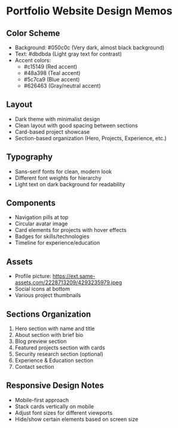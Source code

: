 # Portfolio Website Design Memos

## Color Scheme
- Background: #050c0c (Very dark, almost black background)
- Text: #dbdbda (Light gray text for contrast)
- Accent colors:
  - #c15149 (Red accent)
  - #48a398 (Teal accent)
  - #5c7ca9 (Blue accent)
  - #626463 (Gray/neutral accent)

## Layout
- Dark theme with minimalist design
- Clean layout with good spacing between sections
- Card-based project showcase
- Section-based organization (Hero, Projects, Experience, etc.)

## Typography
- Sans-serif fonts for clean, modern look
- Different font weights for hierarchy
- Light text on dark background for readability

## Components
- Navigation pills at top
- Circular avatar image
- Card elements for projects with hover effects
- Badges for skills/technologies
- Timeline for experience/education

## Assets
- Profile picture: https://ext.same-assets.com/2228713209/4293235979.jpeg
- Social icons at bottom
- Various project thumbnails

## Sections Organization
1. Hero section with name and title
2. About section with brief bio
3. Blog preview section
4. Featured projects section with cards
5. Security research section (optional)
6. Experience & Education section
7. Contact section

## Responsive Design Notes
- Mobile-first approach
- Stack cards vertically on mobile
- Adjust font sizes for different viewports
- Hide/show certain elements based on screen size

